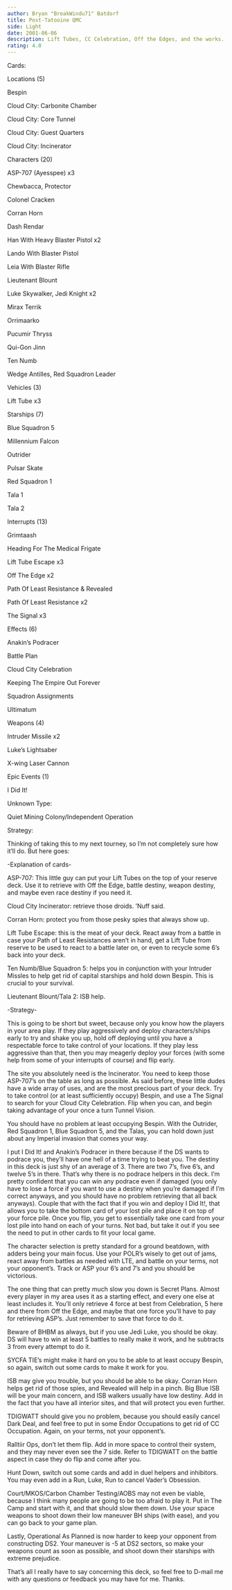 ```yaml
---
author: Bryan "BreakWindu71" Batdorf
title: Post-Tatooine QMC
side: Light
date: 2001-06-06
description: Lift Tubes, CC Celebration, Off the Edges, and the works...
rating: 4.0
---
```

Cards: 

Locations (5)
Bespin 
Cloud City: Carbonite Chamber 
Cloud City: Core Tunnel 
Cloud City: Guest Quarters 
Cloud City: Incinerator 

Characters (20)
ASP-707 (Ayesspee)  x3
Chewbacca, Protector 
Colonel Cracken 
Corran Horn 
Dash Rendar 
Han With Heavy Blaster Pistol  x2
Lando With Blaster Pistol 
Leia With Blaster Rifle 
Lieutenant Blount 
Luke Skywalker, Jedi Knight  x2
Mirax Terrik 
Orrimaarko 
Pucumir Thryss 
Qui-Gon Jinn 
Ten Numb 
Wedge Antilles, Red Squadron Leader 

Vehicles (3)
Lift Tube  x3

Starships (7)
Blue Squadron 5 
Millennium Falcon 
Outrider 
Pulsar Skate 
Red Squadron 1 
Tala 1 
Tala 2 

Interrupts (13)
Grimtaash 
Heading For The Medical Frigate 
Lift Tube Escape  x3
Off The Edge  x2
Path Of Least Resistance & Revealed 
Path Of Least Resistance  x2
The Signal  x3

Effects (6)
Anakin’s Podracer 
Battle Plan 
Cloud City Celebration 
Keeping The Empire Out Forever 
Squadron Assignments 
Ultimatum 

Weapons (4)
Intruder Missile  x2
Luke’s Lightsaber 
X-wing Laser Cannon 

Epic Events (1)
I Did It! 

Unknown Type:
Quiet Mining Colony/Independent Operation 


Strategy: 

Thinking of taking this to my next tourney, so I’m not completely sure how it’ll do.  But here goes:

-Explanation of cards-

ASP-707:  This little guy can put your Lift Tubes on the top of your reserve deck.  Use it to retrieve with Off the Edge, battle destiny, weapon destiny, and maybe even race destiny if you need it.

Cloud City Incinerator:  retrieve those droids.  ’Nuff said.

Corran Horn:  protect you from those pesky spies that always show up.

Lift Tube Escape:  this is the meat of your deck.  React away from a battle in case your Path of Least Resistances aren’t in hand, get a Lift Tube from reserve to be used to react to a battle later on, or even to recycle some 6’s back into your deck.  

Ten Numb/Blue Squadron 5:  helps you in conjunction with your Intruder Missles to help get rid of capital starships and hold down Bespin.  This is crucial to your survival.

Lieutenant Blount/Tala 2:  ISB help.

-Strategy-
This is going to be short but sweet, because only you know how the players in your area play.  If they play aggressively and deploy characters/ships early to try and shake you up, hold off deploying until you have a respectable force to take control of your locations.  If they play less aggressive than that, then you may meagerly deploy your forces (with some help from some of your interrupts of course) and flip early.  

The site you absolutely need is the Incinerator.  You need to keep those ASP-707’s on the table as long as possible.  As said before, these little dudes have a wide array of uses, and are the most precious part of your deck.  Try to take control (or at least sufficiently occupy)  Bespin, and use a The Signal to search for your Cloud City Celebration.  Flip when you can, and begin taking advantage of your once a turn Tunnel Vision.  

You should have no problem at least occupying Bespin.  With the Outrider, Red Squadron 1, Blue Squadron 5, and the Talas, you can hold down just about any Imperial invasion that comes your way.

I put I Did It! and Anakin’s Podracer in there because if the DS wants to podrace you, they’ll have one hell of a time trying to beat you.  The destiny in this deck is just shy of an average of 3.  There are two 7’s, five 6’s, and twelve 5’s in there.  That’s why there is no podrace helpers in this deck.  I’m pretty confident that you can win any podrace even if damaged (you only have to lose a force if you want to use a destiny when you’re damaged if I’m correct anyways, and you should have no problem retrieving that all back anyways).  Couple that with the fact that if you win and deploy I Did It!, that allows you to take the bottom card of your lost pile and place it on top of your force pile.  Once you flip,  you get to essentially take one card from your lost pile into hand on each of your turns.  Not bad, but take it out if you see the need to put in other cards to fit your local game.

The character selection is pretty standard for a ground beatdown, with adders being your main focus.  Use your POLR’s wisely to get out of jams, react away from battles as needed with LTE, and battle on your terms, not your opponent’s.  Track or ASP your 6’s and 7’s and you should be victorious.

The one thing that can pretty much slow you down is Secret Plans.  Almost every player in my area uses it as a starting effect, and every one else at least includes it.  You’ll only retrieve 4 force at best from Celebration, 5 here and there from Off the Edge, and maybe that one force you’ll have to pay for retrieving ASP’s.  Just remember to save that force to do it.

Beware of BHBM as always, but if you use Jedi Luke, you should be okay.  DS will have to win at least 5 battles to really make it work, and he subtracts 3 from every attempt to do it.  

SYCFA TIE’s might make it hard on you to be able to at least occupy Bespin, so again, switch out some cards to make it work for you.

ISB may give you trouble, but you should be able to be okay.  Corran Horn helps get rid of those spies, and Revealed will help in a pinch.  Big Blue ISB will be your main concern, and ISB walkers usually have low destiny.  Add in the fact that you have all interior sites, and that will protect you even further.

TDIGWATT should give you no problem, because you should easily cancel Dark Deal, and feel free to put in some Endor Occupations to get rid of CC Occupation.  Again, on your terms, not your opponent’s.

Ralltiir Ops, don’t let them flip.  Add in more space to control their system, and they may never even see the 7 side.  Refer to TDIGWATT on the battle aspect in case they do flip and come after you.

Hunt Down, switch out some cards and add in duel helpers and inhibitors.  You may even add in a Run, Luke, Run to cancel Vader’s Obsession.

Court/MKOS/Carbon Chamber Testing/AOBS may not even be viable, because I think many people are going to be too afraid to play it.  Put in The Camp and start with it, and that should slow them down.  Use your space weapons to shoot down their low maneuver BH ships (with ease), and you can go back to your game plan.

Lastly, Operational As Planned is now harder to keep your opponent from constructing DS2.  Your maneuver is -5 at DS2 sectors, so make your weapons count as soon as possible, and shoot down their starships with extreme prejudice.

That’s all I really have to say concerning this deck, so feel free to D-mail me with any questions or feedback you may have for me.  Thanks.  